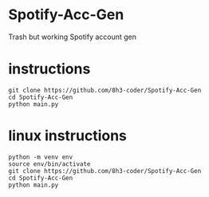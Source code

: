 # Spotify-Acc-Gen
Trash but working Spotify account gen

# instructions
```
git clone https://github.com/8h3-coder/Spotify-Acc-Gen
cd Spotify-Acc-Gen
python main.py 
```

# linux instructions 
```
python -m venv env
source env/bin/activate
git clone https://github.com/8h3-coder/Spotify-Acc-Gen
cd Spotify-Acc-Gen
python main.py
```
